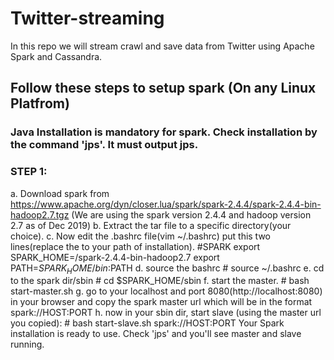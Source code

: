 # Twitter-streaming
In this repo we will stream crawl and save data from Twitter using Apache Spark and Cassandra.

## Follow these steps to setup spark (On any Linux Platfrom)

### Java Installation is mandatory for spark. Check installation by the command 'jps'. It must output jps.

### STEP 1:
a. Download spark from https://www.apache.org/dyn/closer.lua/spark/spark-2.4.4/spark-2.4.4-bin-hadoop2.7.tgz (We are using the spark version 2.4.4 and hadoop version 2.7 as of Dec 2019)
b. Extract the tar file to a specific directory(your choice).
c. Now edit the .bashrc file(vim ~/.bashrc) put this two lines(replace the <path to dir> to your path of installation).
    #SPARK
    export SPARK_HOME=<path to the dir>/spark-2.4.4-bin-hadoop2.7
    export PATH=$SPARK_HOME/bin:$PATH
d. source the bashrc
    # source ~/.bashrc
e. cd to the spark dir/sbin
    # cd $SPARK_HOME/sbin
f. start the master. 
    # bash start-master.sh
g. go to your localhost and port 8080(http://localhost:8080) in your browser and copy the spark master url which will be in the format spark://HOST:PORT
h. now in your sbin dir, start slave (using the master url you copied):
    # bash start-slave.sh spark://HOST:PORT
Your Spark installation is ready to use. Check 'jps' and you'll see master and slave running.
